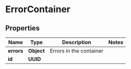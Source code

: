 

# ErrorContainer

## Properties

Name | Type | Description | Notes
------------ | ------------- | ------------- | -------------
**errors** | **Object** | Errors in the container | 
**id** | **UUID** |  | 



